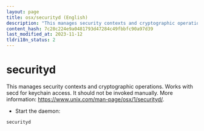 ```yaml
---
layout: page
title: osx/securityd (English)
description: "This manages security contexts and cryptographic operations."
content_hash: 7c28c224e9a0481793d47284c49fbbfc90a97d39
last_modified_at: 2023-11-12
tldri18n_status: 2
---
```

# securityd

This manages security contexts and cryptographic operations.
Works with secd for keychain access.
It should not be invoked manually.
More information: <https://www.unix.com/man-page/osx/1/securityd/>.

- Start the daemon:

`securityd`
